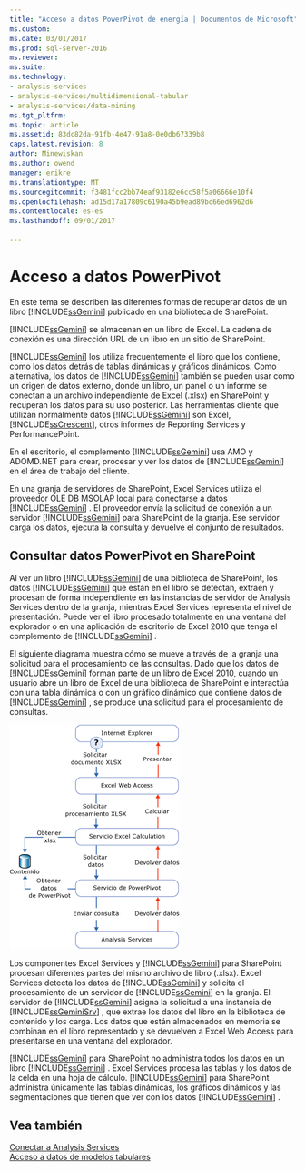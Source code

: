 ```yaml
---
title: "Acceso a datos PowerPivot de energía | Documentos de Microsoft"
ms.custom: 
ms.date: 03/01/2017
ms.prod: sql-server-2016
ms.reviewer: 
ms.suite: 
ms.technology:
- analysis-services
- analysis-services/multidimensional-tabular
- analysis-services/data-mining
ms.tgt_pltfrm: 
ms.topic: article
ms.assetid: 83dc82da-91fb-4e47-91a8-0e0db67339b8
caps.latest.revision: 8
author: Minewiskan
ms.author: owend
manager: erikre
ms.translationtype: MT
ms.sourcegitcommit: f3481fcc2bb74eaf93182e6cc58f5a06666e10f4
ms.openlocfilehash: ad15d17a17809c6190a45b9ead89bc66ed6962d6
ms.contentlocale: es-es
ms.lasthandoff: 09/01/2017

---
```

# <a name="power-pivot-data-access"></a>Acceso a datos PowerPivot
  En este tema se describen las diferentes formas de recuperar datos de un libro [!INCLUDE[ssGemini](../../includes/ssgemini-md.md)] publicado en una biblioteca de SharePoint.  
  
 [!INCLUDE[ssGemini](../../includes/ssgemini-md.md)] se almacenan en un libro de Excel. La cadena de conexión es una dirección URL de un libro en un sitio de SharePoint.  
  
 [!INCLUDE[ssGemini](../../includes/ssgemini-md.md)] los utiliza frecuentemente el libro que los contiene, como los datos detrás de tablas dinámicas y gráficos dinámicos. Como alternativa, los datos de [!INCLUDE[ssGemini](../../includes/ssgemini-md.md)] también se pueden usar como un origen de datos externo, donde un libro, un panel o un informe se conectan a un archivo independiente de Excel (.xlsx) en SharePoint y recuperan los datos para su uso posterior. Las herramientas cliente que utilizan normalmente datos [!INCLUDE[ssGemini](../../includes/ssgemini-md.md)] son Excel, [!INCLUDE[ssCrescent](../../includes/sscrescent-md.md)], otros informes de Reporting Services y PerformancePoint.  
  
 En el escritorio, el complemento [!INCLUDE[ssGemini](../../includes/ssgemini-md.md)] usa AMO y ADOMD.NET para crear, procesar y ver los datos de [!INCLUDE[ssGemini](../../includes/ssgemini-md.md)] en el área de trabajo del cliente.  
  
 En una granja de servidores de SharePoint, Excel Services utiliza el proveedor OLE DB MSOLAP local para conectarse a datos [!INCLUDE[ssGemini](../../includes/ssgemini-md.md)] . El proveedor envía la solicitud de conexión a un servidor [!INCLUDE[ssGemini](../../includes/ssgemini-md.md)] para SharePoint de la granja. Ese servidor carga los datos, ejecuta la consulta y devuelve el conjunto de resultados.  
  
##  <a name="queryproc"></a> Consultar datos PowerPivot en SharePoint  
 Al ver un libro [!INCLUDE[ssGemini](../../includes/ssgemini-md.md)] de una biblioteca de SharePoint, los datos [!INCLUDE[ssGemini](../../includes/ssgemini-md.md)] que están en el libro se detectan, extraen y procesan de forma independiente en las instancias de servidor de Analysis Services dentro de la granja, mientras Excel Services representa el nivel de presentación. Puede ver el libro procesado totalmente en una ventana del explorador o en una aplicación de escritorio de Excel 2010 que tenga el complemento de [!INCLUDE[ssGemini](../../includes/ssgemini-md.md)] .  
  
 El siguiente diagrama muestra cómo se mueve a través de la granja una solicitud para el procesamiento de las consultas. Dado que los datos de [!INCLUDE[ssGemini](../../includes/ssgemini-md.md)] forman parte de un libro de Excel 2010, cuando un usuario abre un libro de Excel de una biblioteca de SharePoint e interactúa con una tabla dinámica o con un gráfico dinámico que contiene datos de [!INCLUDE[ssGemini](../../includes/ssgemini-md.md)] , se produce una solicitud para el procesamiento de consultas.  
  
 ![GMNI_DataProcReq](../../analysis-services/power-pivot-sharepoint/media/gmni-dataprocreq.gif "GMNI_DataProcReq")  
  
 Los componentes Excel Services y [!INCLUDE[ssGemini](../../includes/ssgemini-md.md)] para SharePoint procesan diferentes partes del mismo archivo de libro (.xlsx). Excel Services detecta los datos de [!INCLUDE[ssGemini](../../includes/ssgemini-md.md)] y solicita el procesamiento de un servidor de [!INCLUDE[ssGemini](../../includes/ssgemini-md.md)] en la granja. El servidor de [!INCLUDE[ssGemini](../../includes/ssgemini-md.md)] asigna la solicitud a una instancia de [!INCLUDE[ssGeminiSrv](../../includes/ssgeminisrv-md.md)] , que extrae los datos del libro en la biblioteca de contenido y los carga. Los datos que están almacenados en memoria se combinan en el libro representado y se devuelven a Excel Web Access para presentarse en una ventana del explorador.  
  
 [!INCLUDE[ssGemini](../../includes/ssgemini-md.md)] para SharePoint no administra todos los datos en un libro [!INCLUDE[ssGemini](../../includes/ssgemini-md.md)] . Excel Services procesa las tablas y los datos de la celda en una hoja de cálculo. [!INCLUDE[ssGemini](../../includes/ssgemini-md.md)] para SharePoint administra únicamente las tablas dinámicas, los gráficos dinámicos y las segmentaciones que tienen que ver con los datos [!INCLUDE[ssGemini](../../includes/ssgemini-md.md)] .  
  
## <a name="see-also"></a>Vea también  
 [Conectar a Analysis Services](../../analysis-services/instances/connect-to-analysis-services.md)   
 [Acceso a datos de modelos tabulares](../../analysis-services/tabular-models/tabular-model-data-access.md)  
  
  
